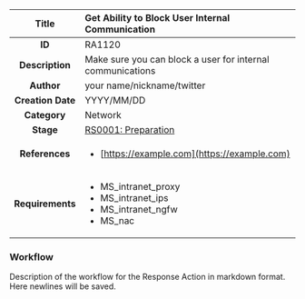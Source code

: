| Title                       | Get Ability to Block User Internal Communication         |
|:---------------------------:|:--------------------|
| **ID**                      | RA1120            |
| **Description**             | Make sure you can block a user for internal communications   |
| **Author**                  | your name/nickname/twitter        |
| **Creation Date**           | YYYY/MM/DD |
| **Category**                | Network      |
| **Stage**                   |[RS0001: Preparation](../Response_Stages/RS0001.md)| 
| **References** |<ul><li>[https://example.com](https://example.com)</li></ul>|
| **Requirements** |<ul><li>MS_intranet_proxy</li><li>MS_intranet_ips</li><li>MS_intranet_ngfw</li><li>MS_nac</li></ul>|

### Workflow

Description of the workflow for the Response Action in markdown format.  
Here newlines will be saved.  
